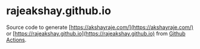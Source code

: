 # rajeakshay.github.io

Source code to generate [https://akshayraje.com/](https://akshayraje.com/) or [https://rajeakshay.github.io](https://rajeakshay.github.io) from [Github Actions](.github/workflows/hugo.yaml).